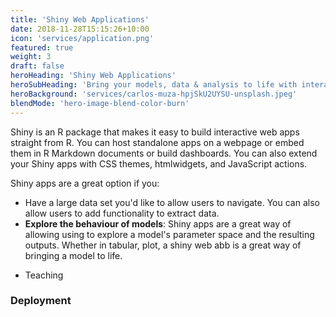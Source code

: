 ```yaml
---
title: 'Shiny Web Applications'
date: 2018-11-28T15:15:26+10:00
icon: 'services/application.png'
featured: true
weight: 3
draft: false
heroHeading: 'Shiny Web Applications'
heroSubHeading: 'Bring your models, data & analysis to life with interactivity'
heroBackground: 'services/carlos-muza-hpjSkU2UYSU-unsplash.jpeg'
blendMode: 'hero-image-blend-color-burn'
---
```


Shiny is an R package that makes it easy to build interactive web apps straight from R. You can host standalone apps on a webpage or embed them in R Markdown documents or build dashboards. You can also extend your Shiny apps with CSS themes, htmlwidgets, and JavaScript actions.


Shiny apps are a great option if you:

* Have a large data set you'd like to allow users to navigate. You can also allow users to add functionality to extract data.
* **Explore the behaviour of models**: Shiny apps are a great way of allowing using to explore a model's parameter space and the resulting outputs. Whether in tabular, plot, a shiny web abb is a great way of bringing a model to life.
- Teaching

### Deployment